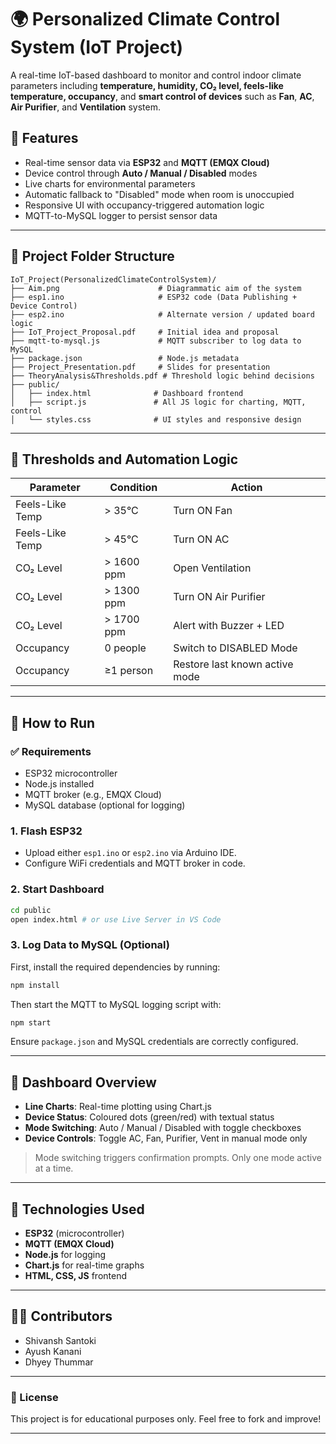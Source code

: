 # 🌍 Personalized Climate Control System (IoT Project)

A real-time IoT-based dashboard to monitor and control indoor climate parameters including **temperature, humidity, CO₂ level, feels-like temperature, occupancy**, and **smart control of devices** such as **Fan**, **AC**, **Air Purifier**, and **Ventilation** system.

## 🌟 Features

* Real-time sensor data via **ESP32** and **MQTT (EMQX Cloud)**
* Device control through **Auto / Manual / Disabled** modes
* Live charts for environmental parameters
* Automatic fallback to "Disabled" mode when room is unoccupied
* Responsive UI with occupancy-triggered automation logic
* MQTT-to-MySQL logger to persist sensor data

---

## 🚀 Project Folder Structure

```
IoT_Project(PersonalizedClimateControlSystem)/
├── Aim.png                      # Diagrammatic aim of the system
├── esp1.ino                     # ESP32 code (Data Publishing + Device Control)
├── esp2.ino                     # Alternate version / updated board logic
├── IoT_Project_Proposal.pdf     # Initial idea and proposal
├── mqtt-to-mysql.js             # MQTT subscriber to log data to MySQL
├── package.json                 # Node.js metadata
├── Project_Presentation.pdf     # Slides for presentation
├── TheoryAnalysis&Thresholds.pdf # Threshold logic behind decisions
├── public/
│   ├── index.html              # Dashboard frontend
│   ├── script.js               # All JS logic for charting, MQTT, control
│   └── styles.css              # UI styles and responsive design
```

---

## 🧰 Thresholds and Automation Logic

| Parameter       | Condition  | Action                         |
| --------------- | ---------- | ------------------------------ |
| Feels-Like Temp | > 35°C     | Turn ON Fan                    |
| Feels-Like Temp | > 45°C     | Turn ON AC                     |
| CO₂ Level       | > 1600 ppm | Open Ventilation               |
| CO₂ Level       | > 1300 ppm | Turn ON Air Purifier           |
| CO₂ Level       | > 1700 ppm | Alert with Buzzer + LED        |
| Occupancy       | 0 people   | Switch to DISABLED Mode        |
| Occupancy       | ≥1 person  | Restore last known active mode |

---

## 🔧 How to Run

### ✅ Requirements

* ESP32 microcontroller
* Node.js installed
* MQTT broker (e.g., EMQX Cloud)
* MySQL database (optional for logging)

### 1. Flash ESP32

* Upload either `esp1.ino` or `esp2.ino` via Arduino IDE.
* Configure WiFi credentials and MQTT broker in code.

### 2. Start Dashboard

```bash
cd public
open index.html # or use Live Server in VS Code
```

### 3. Log Data to MySQL (Optional)

First, install the required dependencies by running:

```bash
npm install
```

Then start the MQTT to MySQL logging script with:
```bash
npm start
```

Ensure `package.json` and MySQL credentials are correctly configured.

---

## 🎨 Dashboard Overview

* **Line Charts**: Real-time plotting using Chart.js
* **Device Status**: Coloured dots (green/red) with textual status
* **Mode Switching**: Auto / Manual / Disabled with toggle checkboxes
* **Device Controls**: Toggle AC, Fan, Purifier, Vent in manual mode only

> Mode switching triggers confirmation prompts. Only one mode active at a time.

---

## 🚀 Technologies Used

* **ESP32** (microcontroller)
* **MQTT (EMQX Cloud)**
* **Node.js** for logging
* **Chart.js** for real-time graphs
* **HTML, CSS, JS** frontend

---

## 👨‍💼 Contributors

* Shivansh Santoki
* Ayush Kanani
* Dhyey Thummar

---

### 📄 License

This project is for educational purposes only. Feel free to fork and improve!

---